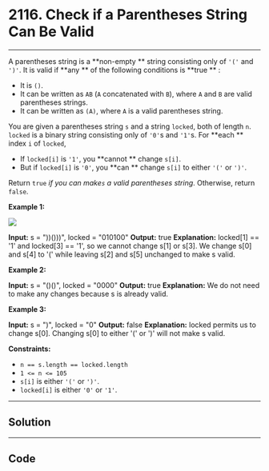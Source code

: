 # 2116. Check if a Parentheses String Can Be Valid

---

A parentheses string is a **non-empty ** string consisting only of `'('` and `')'`. It is valid if **any ** of the following conditions is **true ** :

  * It is `()`.
  * It can be written as `AB` (`A` concatenated with `B`), where `A` and `B` are valid parentheses strings.
  * It can be written as `(A)`, where `A` is a valid parentheses string.



You are given a parentheses string `s` and a string `locked`, both of length `n`. `locked` is a binary string consisting only of `'0'`s and `'1'`s. For **each ** index `i` of `locked`,

  * If `locked[i]` is `'1'`, you **cannot ** change `s[i]`.
  * But if `locked[i]` is `'0'`, you **can ** change `s[i]` to either `'('` or `')'`.



Return `true` _if you can make`s` a valid parentheses string_. Otherwise, return `false`.

 

**Example 1:**

![](https://assets.leetcode.com/uploads/2021/11/06/eg1.png)


**Input:** s = "))()))", locked = "010100"
**Output:** true
**Explanation:** locked[1] == '1' and locked[3] == '1', so we cannot change s[1] or s[3].
We change s[0] and s[4] to '(' while leaving s[2] and s[5] unchanged to make s valid.

**Example 2:**


**Input:** s = "()()", locked = "0000"
**Output:** true
**Explanation:** We do not need to make any changes because s is already valid.


**Example 3:**


**Input:** s = ")", locked = "0"
**Output:** false
**Explanation:** locked permits us to change s[0]. 
Changing s[0] to either '(' or ')' will not make s valid.


 

**Constraints:**

  * `n == s.length == locked.length`
  * `1 <= n <= 105`
  * `s[i]` is either `'('` or `')'`.
  * `locked[i]` is either `'0'` or `'1'`.

---

## Solution



---

## Code
```python


```
